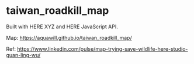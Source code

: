 # taiwan_roadkill_map
Built with HERE XYZ and HERE JavaScript API.

Map: https://aquawill.github.io/taiwan_roadkill_map/

Ref: https://www.linkedin.com/pulse/map-trying-save-wildlife-here-studio-guan-ling-wu/
